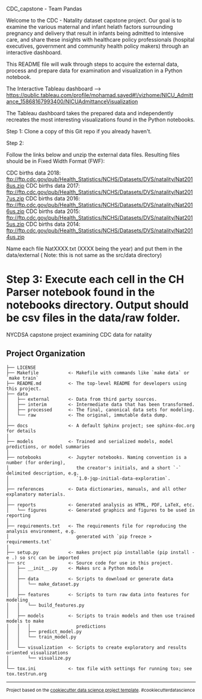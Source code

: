 CDC_capstone - Team Pandas

Welcome to the CDC - Natality dataset capstone project.
Our goal is to examine the various maternal and infant helath factors surrounding pregnancy and delivery that result in infants being admitted to intensive care, and share these insights with healthcare policy professionals (hospital executives, government and community health policy makers)
through an interactive dashboard.

This README file will walk through steps to acquire the external data, process and prepare data for examination and visualization in a Python notebook. 

The Interactive Tableau dashboard --> https://public.tableau.com/profile/mohamad.sayed#!/vizhome/NICU_Admittance_15868167993400/NICUAdmittanceVisualization

The Tableau dashboard takes the prepared data and independently recreates the most interesting visualizations found in the Python notebooks. 




Step 1: Clone  a copy of this Git repo if you already haven't.


Step 2:

 Follow the links below and unzip the external data files. Resulting files should be in Fixed Width Format (FWF):

CDC births data 2018: 
ftp://ftp.cdc.gov/pub/Health_Statistics/NCHS/Datasets/DVS/natality/Nat2018us.zip
CDC births data 2017:
ftp://ftp.cdc.gov/pub/Health_Statistics/NCHS/Datasets/DVS/natality/Nat2017us.zip
CDC births data 2016: 
ftp://ftp.cdc.gov/pub/Health_Statistics/NCHS/Datasets/DVS/natality/Nat2016us.zip
CDC births data 2015:
ftp://ftp.cdc.gov/pub/Health_Statistics/NCHS/Datasets/DVS/natality/Nat2015us.zip
CDC births data 2014:
ftp://ftp.cdc.gov/pub/Health_Statistics/NCHS/Datasets/DVS/natality/Nat2014us.zip

Name each file NatXXXX.txt (XXXX being the year) and put them in the data/external ( Note: this is not same as  the src/data directory)


Step 3: 
	Execute each cell in the CH Parser notebook found in the notebooks directory. Output should be csv files in the data/raw folder.
==============================

NYCDSA capstone project examining CDC data for natality

Project Organization
------------

    ├── LICENSE
    ├── Makefile           <- Makefile with commands like `make data` or `make train`
    ├── README.md          <- The top-level README for developers using this project.
    ├── data
    │   ├── external       <- Data from third party sources.
    │   ├── interim        <- Intermediate data that has been transformed.
    │   ├── processed      <- The final, canonical data sets for modeling.
    │   └── raw            <- The original, immutable data dump.
    │
    ├── docs               <- A default Sphinx project; see sphinx-doc.org for details
    │
    ├── models             <- Trained and serialized models, model predictions, or model summaries
    │
    ├── notebooks          <- Jupyter notebooks. Naming convention is a number (for ordering),
    │                         the creator's initials, and a short `-` delimited description, e.g.
    │                         `1.0-jqp-initial-data-exploration`.
    │
    ├── references         <- Data dictionaries, manuals, and all other explanatory materials.
    │
    ├── reports            <- Generated analysis as HTML, PDF, LaTeX, etc.
    │   └── figures        <- Generated graphics and figures to be used in reporting
    │
    ├── requirements.txt   <- The requirements file for reproducing the analysis environment, e.g.
    │                         generated with `pip freeze > requirements.txt`
    │
    ├── setup.py           <- makes project pip installable (pip install -e .) so src can be imported
    ├── src                <- Source code for use in this project.
    │   ├── __init__.py    <- Makes src a Python module
    │   │
    │   ├── data           <- Scripts to download or generate data
    │   │   └── make_dataset.py
    │   │
    │   ├── features       <- Scripts to turn raw data into features for modeling
    │   │   └── build_features.py
    │   │
    │   ├── models         <- Scripts to train models and then use trained models to make
    │   │   │                 predictions
    │   │   ├── predict_model.py
    │   │   └── train_model.py
    │   │
    │   └── visualization  <- Scripts to create exploratory and results oriented visualizations
    │       └── visualize.py
    │
    └── tox.ini            <- tox file with settings for running tox; see tox.testrun.org


--------

<p><small>Project based on the <a target="_blank" href="https://drivendata.github.io/cookiecutter-data-science/">cookiecutter data science project template</a>. #cookiecutterdatascience</small></p>
